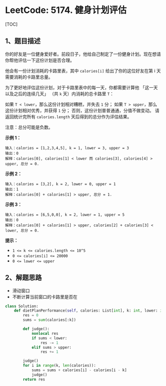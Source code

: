 # LeetCode: 5174. 健身计划评估

[TOC]

## 1、题目描述

你的好友是一位健身爱好者。前段日子，他给自己制定了一份健身计划。现在想请你帮他评估一下这份计划是否合理。

他会有一份计划消耗的卡路里表，其中 `calories[i]` 给出了你的这位好友在第 i 天需要消耗的卡路里总量。

为了更好地评估这份计划，对于卡路里表中的每一天，你都需要计算他 「这一天以及之后的连续几天」 （共 `k` 天）内消耗的总卡路里 `T`：

如果 `T < lower`，那么这份计划相对糟糕，并失去 `1` 分； 
如果 `T > upper`，那么这份计划相对优秀，并获得 `1` 分；
否则，这份计划普普通通，分值不做变动。
请返回统计完所有 `calories.length` 天后得到的总分作为评估结果。

注意：总分可能是负数。

 

**示例 1：**

```
输入：calories = [1,2,3,4,5], k = 1, lower = 3, upper = 3
输出：0
解释：calories[0], calories[1] < lower 而 calories[3], calories[4] > upper, 总分 = 0.
```

**示例 2：**

```
输入：calories = [3,2], k = 2, lower = 0, upper = 1
输出：1
解释：calories[0] + calories[1] > upper, 总分 = 1.
```

**示例 3：**

```
输入：calories = [6,5,0,0], k = 2, lower = 1, upper = 5
输出：0
解释：calories[0] + calories[1] > upper, calories[2] + calories[3] < lower, 总分 = 0.
```

**提示：**

- `1 <= k <= calories.length <= 10^5`
- `0 <= calories[i] <= 20000`
- `0 <= lower <= upper`



## 2、解题思路

- 滑动窗口
- 不断计算当前窗口的卡路里是否在



```python
class Solution:
    def dietPlanPerformance(self, calories: List[int], k: int, lower: int, upper: int) -> int:
        res = 0
        sums = sum(calories[:k])

        def judge():
            nonlocal res
            if sums < lower:
                res -= 1
            elif sums > upper:
                res += 1

        judge()
        for i in range(k, len(calories)):
            sums = sums + calories[i] - calories[i - k]
            judge()
        return res
```


